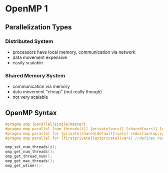 # OpenMP 1

## Parallelization Types

### Distributed System

- processors have local memory, communication via network
- data movement expensive
- easily scalable

### Shared Memory System

- communication via memory
- data movement "cheap" (not really though)
- not very scalable

## OpenMP Syntax

```C
#pragma omp {parallel|single|master}
#pragma omp parallel [num_threads(i)] [private(vars)] [shared(vars)] [default(none|shared|private)] [if(expr)] //default none means that all vars needed to have an explicit scope, nothing is assumed
#pragma omp parallel for {private|shared|default}(vars) reduction(op:var)//define scope of variables used in for loop, they need to be defined beforehand. Specify reduction p.e. (+:a)
#pragma omp parallel for {firstprivate|lastprivate}(vars) //defines how vars are initialized and which value is returned to outside of the parallel region. A variable can be both firstprivate and lastprivate

omp_set_num_threads(i);
omp_get_num_threads();
omp_get_thread_num();
omp_get_max_threads();
omp_get_wtime();
```
